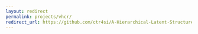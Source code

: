 ```yaml
---
layout: redirect
permalink: projects/vhcr/
redirect_url: https://github.com/ctr4si/A-Hierarchical-Latent-Structure-for-Variational-Conversation-Modeling
---
```

